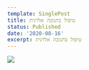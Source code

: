 ```yaml
---
template: SinglePost
title: טיפול בתגובה אלרגית
status: Published
date: '2020-08-16'
excerpt: טיפול בתגובה אלרגית
---
```

![](https://ucarecdn.com/02190794-3ebc-41ec-a75c-8d2d67538d35/)

